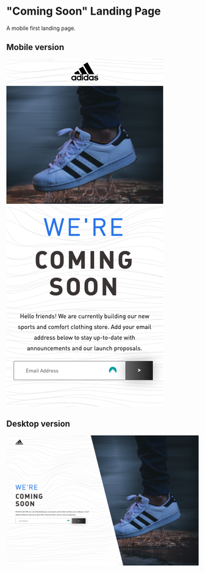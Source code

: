 # "Coming Soon" Landing Page

A mobile first landing page.

## Mobile version

![Mobile version](./img/mobile-version.png)

## Desktop version

![Desktop version](./img/desktop-version.png)
